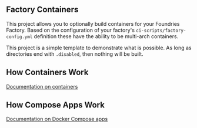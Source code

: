## Factory Containers

This project allows you to optionally build containers for your Foundries
Factory. Based on the configuration of your factory's
`ci-scripts/factory-config.yml` definition these have the ability to be
multi-arch containers.

This project is a simple template to demonstrate what is possible. As long
as directories end with `.disabled`, then nothing will be built.

## How Containers Work

[Documentation on containers](https://docs.foundries.io/latest/reference-manual/docker/containers.html)

## How Compose Apps Work

[Documentation on Docker Compose apps](https://docs.foundries.io/latest/reference-manual/docker/compose-apps.html)